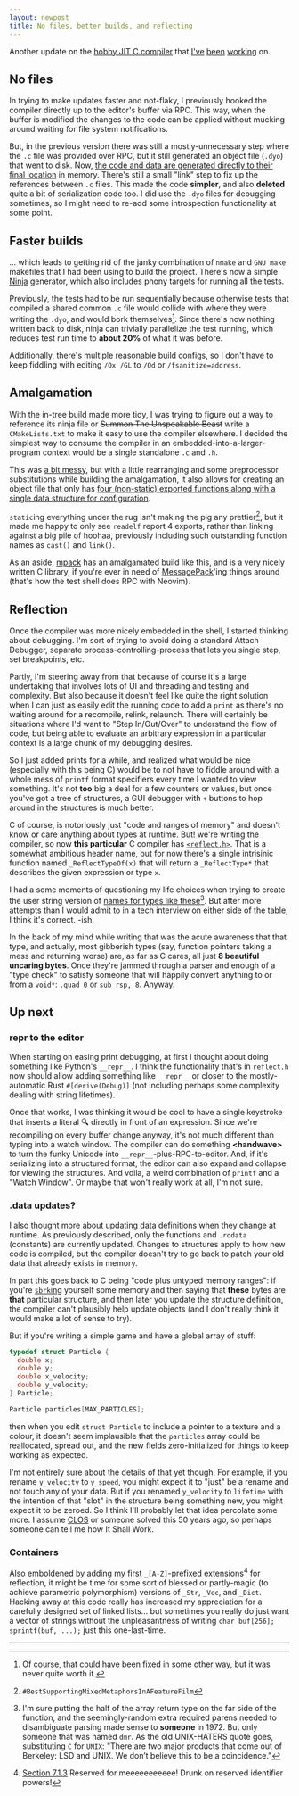```yaml
---
layout: newpost
title: No files, better builds, and reflecting
---
```


Another update on the [hobby JIT C
compiler](https://github.com/sgraham/dyibicc) that
[I've](/2023/03/29/c-jit) [been](/2023/04/05/a-not-yet-embedded-c-jit)
[working](/2023/04/11/fast-updates) on.

## No files

In trying to make updates faster and not-flaky, I previously hooked the
compiler directly up to the editor's buffer via RPC. This way, when the
buffer is modified the changes to the code can be applied without
mucking around waiting for file system notifications.

But, in the previous version there was still a mostly-unnecessary step
where the `.c` file was provided over RPC, but it still generated an
object file (`.dyo`) that went to disk. Now, [the code and data are
generated directly to their final
location](https://github.com/sgraham/dyibicc/commit/acab98931f4282a50fa14a296b46f1ac0f69fd44)
in memory. There's still a small "link" step to fix up the references
between `.c` files. This made the code **simpler**, and also **deleted**
quite a bit of serialization code too. I did use the `.dyo` files for
debugging sometimes, so I might need to re-add some introspection
functionality at some point.

## Faster builds

... which leads to getting rid of the janky combination of `nmake` and
`GNU make` makefiles that I had been using to build the project. There's
now a simple [Ninja](https://ninja-build.org/) generator, which also
includes phony targets for running all the tests.

Previously, the tests had to be run sequentially because otherwise tests
that compiled a shared common `.c` file would collide with where they were
writing the `.dyo`, and would bork themselves[^1]. Since there's
now nothing written back to disk, ninja can trivially parallelize the test
running, which reduces test run time to **about 20%** of what it was before.

Additionally, there's multiple reasonable build configs, so I don't have
to keep fiddling with editing `/Ox /GL` to `/Od` or
`/fsanitize=address`.

## Amalgamation

With the in-tree build made more tidy, I was trying to figure out a way
to reference its ninja file or ~~Summon The Unspeakable Beast~~ write a
`CMakeLists.txt` to make it easy to use the compiler elsewhere. I
decided the simplest way to consume the compiler in an
embedded-into-a-larger-program context would be a single standalone `.c`
and `.h`.

This was [a bit
messy](https://github.com/sgraham/dyibicc/commit/f3d8719b1733b5ef8ba8bcaee2bf5f5ba3cad855),
but with a little rearranging and some preprocessor substitutions while
building the amalgamation, it also allows for creating an object file
that only has [four (non-static) exported functions along with a single
data structure for
configuration](https://github.com/sgraham/rdy/blob/main/libdyibicc/libdyibicc.h).

`static`ing everything under the rug isn't making the pig any
prettier[^2], but it made me happy to only see `readelf` report 4
exports, rather than linking against a big pile of hoohaa, previously
including such outstanding function names as `cast()` and `link()`.

As an aside, [mpack](https://github.com/ludocode/mpack) has an
amalgamated build like this, and is a very nicely written C library, if
you're ever in need of [MessagePack](https://msgpack.org/)'ing things
around (that's how the test shell does RPC with Neovim).

## Reflection

Once the compiler was more nicely embedded in the shell, I started
thinking about debugging. I'm sort of trying to avoid doing a standard
Attach Debugger, separate process-controlling-process that lets you
single step, set breakpoints, etc.

Partly, I'm steering away from that because of course it's a large
undertaking that involves lots of UI and threading and testing and
complexity. But also because it doesn't feel like quite the right
solution when I can just as easily edit the running code to add a
`print` as there's no waiting around for a recompile, relink, relaunch.
There will certainly be situations where I'd want to "Step In/Out/Over"
to understand the flow of code, but being able to evaluate an arbitrary
expression in a particular context is a large chunk of my debugging
desires.

So I just added prints for a while, and realized what would be nice
(especially with this being C) would be to not have to fiddle around
with a whole mess of `printf` format specifiers every time I wanted to
view something. It's not **too** big a deal for a few counters or
values, but once you've got a tree of structures, a GUI debugger with
`+` buttons to hop around in the structures is much better.

C of course, is notoriously just "code and ranges of memory" and doesn't
know or care anything about types at runtime. But! we're writing the
compiler, so now **this particular** C compiler has
[`<reflect.h>`](https://github.com/sgraham/dyibicc/blob/main/include/all/reflect.h).
That is a somewhat ambitious header name, but for now there's a single
intrisinic function named `_ReflectTypeOf(x)` that will return a
`_ReflectType*` that describes the given expression or type `x`.

I had a some moments of questioning my life choices when trying to
create the user string version of [names for types like
these](https://github.com/sgraham/dyibicc/blob/47ae33d77e512f42fb6c811e98033a13abf4d81a/test/reflect.c#L141-L144)[^3].
But after more attempts than I would admit to in a tech interview on
either side of the table, I think it's correct. -ish.

In the back of my mind while writing that was the acute awareness that
that type, and actually, most gibberish types (say, function pointers
taking a mess and returning worse) are, as far as C cares, all just **8
beautiful uncaring bytes**. Once they're jammed through a parser
and enough of a "type check" to satisfy someone that will happily
convert anything to or from a `void*`: `.quad 0` or `sub rsp, 8`.
Anyway.

## Up next

### repr to the editor

When starting on easing print debugging, at first I thought about doing
something like Python's `__repr__`. I think the functionality that's in
`reflect.h` now should allow adding something like `__repr__` or closer
to the mostly-automatic Rust `#[derive(Debug)]` (not including perhaps
some complexity dealing with string lifetimes).

Once that works, I was thinking it would be cool to have a single
keystroke that inserts a literal 🔍 directly in front of an expression.
Since we're recompiling on every buffer change anyway, it's not much
different than typing into a watch window. The compiler can do something
**&lt;handwave&gt;** to turn the funky Unicode into
`__repr__`-plus-RPC-to-editor. And, if it's serializing into a
structured format, the editor can also expand and collapse for viewing
the structures. And voila, a weird combination of `printf` and a "Watch
Window". Or maybe that won't really work at all, I'm not sure.

### .data updates?

I also thought more about updating data definitions when they change at
runtime. As previously described, only the functions and `.rodata`
(constants) are currently updated. Changes to structures apply to how
new code is compiled, but the compiler doesn't try to go back to patch
your old data that already exists in memory.

In part this goes back to C being "code plus untyped memory ranges": if
you're [`sbrk`ing](https://en.wikipedia.org/wiki/Sbrk) yourself some
memory and then saying that **these** bytes are **that** particular
structure, and then later you update the structure definition, the
compiler can't plausibly help update objects (and I don't really think
it would make a lot of sense to try).

But if you're writing a simple game and have a global array of stuff:

```c
typedef struct Particle {
  double x;
  double y;
  double x_velocity;
  double y_velocity;
} Particle;

Particle particles[MAX_PARTICLES];
```

then when you edit `struct Particle` to include a pointer to a texture
and a colour, it doesn't seem implausible that the `particles` array
could be reallocated, spread out, and the new fields zero-initialized
for things to keep working as expected.

I'm not entirely sure about the details of that yet though. For example,
if you rename `y_velocity` to `y_speed`, you might expect it to "just"
be a rename and not touch any of your data. But if you renamed
`y_velocity` to `lifetime` with the intention of that "slot" in the
structure being something new, you might expect it to be zeroed. So I
think I'll probably let that idea percolate some more. I assume
[CLOS](https://en.wikipedia.org/wiki/Common_Lisp_Object_System) or
someone solved this 50 years ago, so perhaps someone can tell me how
It Shall Work.

### Containers

Also emboldened by adding my first `_[A-Z]`-prefixed extensions[^4] for
reflection, it might be time for some sort of blessed or partly-magic
(to achieve parametric polymorphism) versions of `_Str`, `_Vec`, and
`_Dict`. Hacking away at this code really has increased my appreciation
for a carefully designed set of linked lists... but sometimes you really
do just want a vector of strings without the unpleasantness of writing
`char buf[256]; sprintf(buf, ...);` just this one-last-time.

---

[^1]: Of course, that could have been fixed in some other way, but it was never quite worth it.

[^2]: `#BestSupportingMixedMetaphorsInAFeatureFilm`

[^3]: I'm sure putting the half of the array return type on the far side of the function, and the seemingly-random extra required parens needed to disambiguate parsing made sense to **someone** in 1972. But only someone that was named `dmr`. As the old UNIX-HATERS quote goes, substituting `C` for `UNIX`: "There are two major products that come out of Berkeley: LSD and UNIX. We don’t believe this to be a coincidence."

[^4]: [Section 7.1.3](https://www.iso-9899.info/n1570.html#7.1.3) Reserved for meeeeeeeeeee! Drunk on reserved identifier powers!
